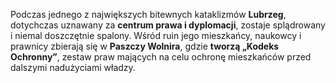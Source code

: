 Podczas jednego z największych bitewnych kataklizmów **Lubrzeg**, dotychczas uznawany za **centrum prawa i dyplomacji**, zostaje splądrowany i niemal doszczętnie spalony. Wśród ruin jego mieszkańcy, naukowcy i prawnicy zbierają się w **Paszczy Wolnira**, gdzie **tworzą „Kodeks Ochronny”**, zestaw praw mających na celu ochronę mieszkańców przed dalszymi nadużyciami władzy.